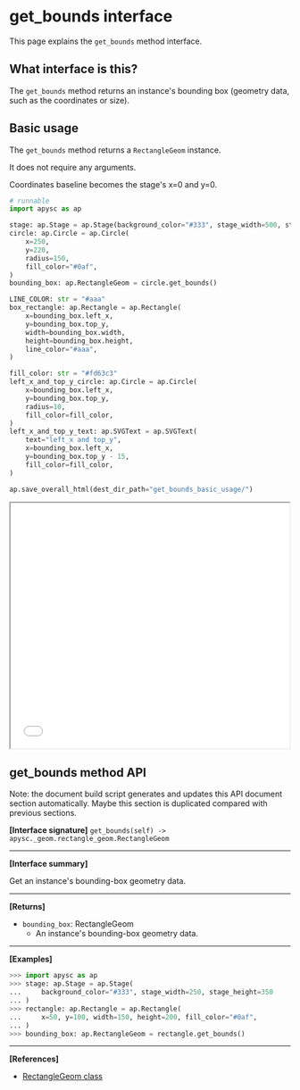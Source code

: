 # get_bounds interface

This page explains the `get_bounds` method interface.

## What interface is this?

The `get_bounds` method returns an instance's bounding box (geometry data, such as the coordinates or size).

## Basic usage

The `get_bounds` method returns a `RectangleGeom` instance.

It does not require any arguments.

Coordinates baseline becomes the stage's x=0 and y=0.

```py
# runnable
import apysc as ap

stage: ap.Stage = ap.Stage(background_color="#333", stage_width=500, stage_height=440)
circle: ap.Circle = ap.Circle(
    x=250,
    y=220,
    radius=150,
    fill_color="#0af",
)
bounding_box: ap.RectangleGeom = circle.get_bounds()

LINE_COLOR: str = "#aaa"
box_rectangle: ap.Rectangle = ap.Rectangle(
    x=bounding_box.left_x,
    y=bounding_box.top_y,
    width=bounding_box.width,
    height=bounding_box.height,
    line_color="#aaa",
)

fill_color: str = "#fd63c3"
left_x_and_top_y_circle: ap.Circle = ap.Circle(
    x=bounding_box.left_x,
    y=bounding_box.top_y,
    radius=10,
    fill_color=fill_color,
)
left_x_and_top_y_text: ap.SVGText = ap.SVGText(
    text="left_x and top_y",
    x=bounding_box.left_x,
    y=bounding_box.top_y - 15,
    fill_color=fill_color,
)

ap.save_overall_html(dest_dir_path="get_bounds_basic_usage/")
```

<iframe src="static/get_bounds_basic_usage/index.html" width="500" height="440"></iframe>

## get_bounds method API

<!-- Docstring: apysc._display.get_bounds_mixin.GetBoundsMixIn.get_bounds -->

<span class="inconspicuous-txt">Note: the document build script generates and updates this API document section automatically. Maybe this section is duplicated compared with previous sections.</span>

**[Interface signature]** `get_bounds(self) -> apysc._geom.rectangle_geom.RectangleGeom`<hr>

**[Interface summary]**

Get an instance's bounding-box geometry data.<hr>

**[Returns]**

- `bounding_box`: RectangleGeom
  - An instance's bounding-box geometry data.

<hr>

**[Examples]**

```py
>>> import apysc as ap
>>> stage: ap.Stage = ap.Stage(
...     background_color="#333", stage_width=250, stage_height=350
... )
>>> rectangle: ap.Rectangle = ap.Rectangle(
...     x=50, y=100, width=150, height=200, fill_color="#0af",
... )
>>> bounding_box: ap.RectangleGeom = rectangle.get_bounds()
```

<hr>

**[References]**

- [RectangleGeom class](https://simon-ritchie.github.io/apysc/en/rectangle_geom.html)